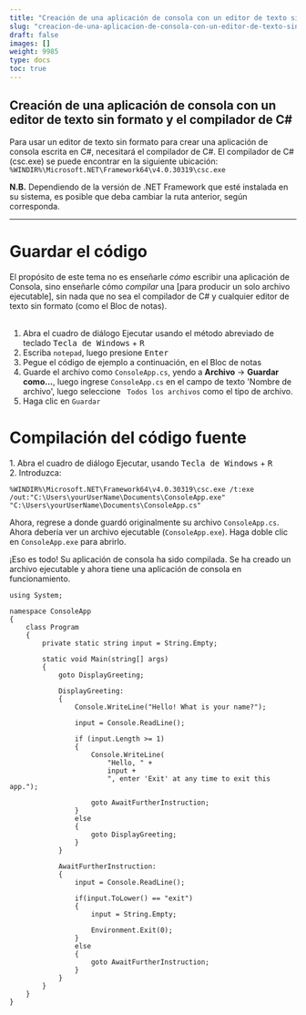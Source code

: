 ```yaml
---
title: "Creación de una aplicación de consola con un editor de texto sin formato y el compilador de C# (csc.exe)"
slug: "creacion-de-una-aplicacion-de-consola-con-un-editor-de-texto-sin-formato-y-el-compilador-de-c-cscexe"
draft: false
images: []
weight: 9985
type: docs
toc: true
---
```


## Creación de una aplicación de consola con un editor de texto sin formato y el compilador de C#
Para usar un editor de texto sin formato para crear una aplicación de consola escrita en C#, necesitará el compilador de C#. El compilador de C# (csc.exe) se puede encontrar en la siguiente ubicación:
`%WINDIR%\Microsoft.NET\Framework64\v4.0.30319\csc.exe`

**N.B.** Dependiendo de la versión de .NET Framework que esté instalada en su sistema, es posible que deba cambiar la ruta anterior, según corresponda.


----------

<h1>Guardar el código</h1>
El propósito de este tema no es enseñarle <i>cómo</i> escribir una aplicación de Consola, sino enseñarle cómo <i>compilar</i> una [para producir un solo archivo ejecutable], sin nada que no sea el compilador de C# y cualquier editor de texto sin formato (como el Bloc de notas).
<br/><br/>

1. Abra el cuadro de diálogo Ejecutar usando el método abreviado de teclado <kbd>Tecla de Windows</kbd> + <kbd>R</kbd>
2. Escriba `notepad`, luego presione <kbd>Enter</kbd>
3. Pegue el código de ejemplo a continuación, en el Bloc de notas
4. Guarde el archivo como `ConsoleApp.cs`, yendo a **Archivo** → **Guardar como...**, luego ingrese `ConsoleApp.cs` en el campo de texto 'Nombre de archivo', luego seleccione ` Todos los archivos` como el tipo de archivo.
5. Haga clic en `Guardar`

<h1>Compilación del código fuente</h1>
1. Abra el cuadro de diálogo Ejecutar, usando <kbd>Tecla de Windows</kbd> + <kbd>R</kbd><br/>
2. Introduzca:

    %WINDIR%\Microsoft.NET\Framework64\v4.0.30319\csc.exe /t:exe /out:"C:\Users\yourUserName\Documents\ConsoleApp.exe" "C:\Users\yourUserName\Documents\ConsoleApp.cs"

Ahora, regrese a donde guardó originalmente su archivo `ConsoleApp.cs`. Ahora debería ver un archivo ejecutable (`ConsoleApp.exe`). Haga doble clic en `ConsoleApp.exe` para abrirlo.

¡Eso es todo! Su aplicación de consola ha sido compilada. Se ha creado un archivo ejecutable y ahora tiene una aplicación de consola en funcionamiento.


    using System;
    
    namespace ConsoleApp
    {
        class Program
        {
            private static string input = String.Empty;
    
            static void Main(string[] args)
            {
                goto DisplayGreeting;
    
                DisplayGreeting:
                {
                    Console.WriteLine("Hello! What is your name?");
    
                    input = Console.ReadLine();
    
                    if (input.Length >= 1)
                    {
                        Console.WriteLine(
                            "Hello, " + 
                            input + 
                            ", enter 'Exit' at any time to exit this app.");
    
                        goto AwaitFurtherInstruction;
                    }
                    else
                    {
                        goto DisplayGreeting;
                    }
                }
    
                AwaitFurtherInstruction:
                {
                    input = Console.ReadLine();
    
                    if(input.ToLower() == "exit")
                    {
                        input = String.Empty;
    
                        Environment.Exit(0);
                    }
                    else
                    {
                        goto AwaitFurtherInstruction;
                    }
                }
            }
        }
    }

